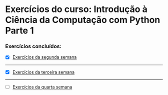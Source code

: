 # Exercícios do curso: Introdução à Ciência da Computação com Python Parte 1
 ### Exercícios concluídos:
 - [x] [Exercícios da segunda semana](https://github.com/PedroSantana2/exercicios-em-python/blob/main/primeira_lista/a_ex1.py)
 ---
 - [x] [Exercícios da terceira semana](https://github.com/PedroSantana2/exercicios-em-python/blob/main/primeira_lista/a_ex1.py)
 ---
 - [ ] [Exercícios da quarta semana](https://github.com/PedroSantana2/exercicios-em-python/blob/main/primeira_lista/a_ex1.py)
